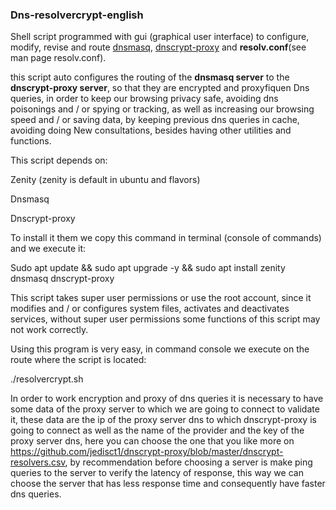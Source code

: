 ### Dns-resolvercrypt-english

Shell script programmed with gui (graphical user interface) to configure, modify, revise and route [dnsmasq](https://wiki.debian.org/HowTo/dnsmasq), [dnscrypt-proxy](https://www.dnscrypt.org/) and **resolv.conf**(see man page resolv.conf).




this script auto configures the routing of the **dnsmasq server** to the **dnscrypt-proxy server**, so that they are encrypted and proxyfiquen Dns queries, in order to keep our browsing privacy safe, avoiding dns poisonings and / or spying or tracking, as well as increasing our browsing speed and / or saving data, by keeping previous dns queries in cache, avoiding doing New consultations, besides having other utilities and functions.

This script depends on:

Zenity (zenity is default in ubuntu and flavors)

Dnsmasq

Dnscrypt-proxy

To install it them we copy this command in terminal (console of commands) and we execute it:

Sudo apt update && sudo apt upgrade -y && sudo apt install zenity dnsmasq dnscrypt-proxy

This script takes super user permissions or use the root account, since it modifies and / or configures system files, activates and deactivates services, without super user permissions some functions of this script may not work correctly.

Using this program is very easy, in command console we execute on the route where the script is located:

./resolvercrypt.sh

In order to work encryption and proxy of dns queries it is necessary to have some data of the proxy server to which we are going to connect to validate it, these data are the ip of the proxy server dns to which dnscrypt-proxy is going to connect as well as the name of the provider and the key of the proxy server dns, here you can choose the one that you like more on https://github.com/jedisct1/dnscrypt-proxy/blob/master/dnscrypt-resolvers.csv, by recommendation before choosing a server is make ping queries to the server to verify the latency of response, this way we can choose the server that has less response time and consequently have faster dns queries.
